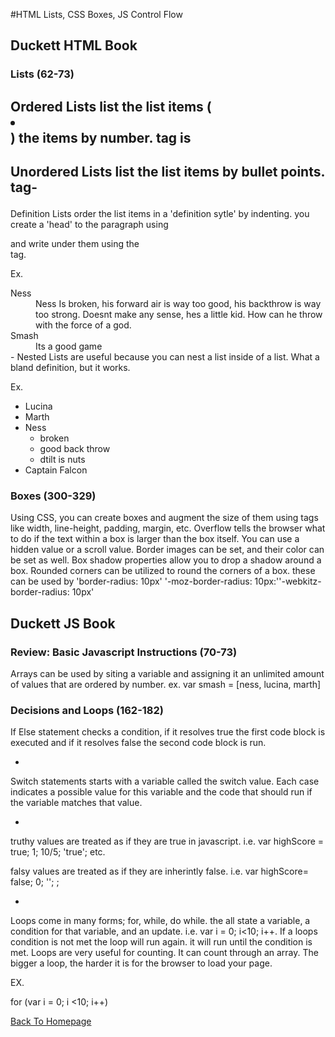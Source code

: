 #HTML Lists, CSS Boxes, JS Control Flow

## Duckett HTML Book

### Lists (62-73)

Ordered Lists list the list items (<li></li>) the items by number. tag is <ol></ol>
-
Unordered Lists list the list items by bullet points. tag- <ul></ul>
-
Definition Lists order the list items in a 'definition sytle' by indenting. you create a 'head' to the paragraph using <dt></dt> and write under them using the <dd></dd> tag. 

Ex.

<d1>
  <dt>Ness</dt>
    <dd>Ness Is broken, his forward air is way too good, his backthrow is way too strong. Doesnt make any sense, hes a little kid. How can he throw with the force of a god.</dd>
  <dt>Smash</dt>
    <dd>Its a good game</dd>
</d1>
-
Nested Lists are useful because you can nest a list inside of a list. What a bland definition, but it works.

Ex.

<ul>
  <li>Lucina</li>
  <li>Marth</li>
  <li>Ness
    <ul>
      <li>broken</li>
      <li>good back throw</li>
      <li>dtilt is nuts</li>
    </ul>
  </li>
  <li>Captain Falcon</li>
</ul>

### Boxes (300-329)
Using CSS, you can create boxes and augment the size of them using tags like width, line-height, padding, margin, etc.
Overflow tells the browser what to do if the text within a box is larger than the box itself. You can use a hidden value or a scroll value.
Border images can be set, and their color can be set as well.
Box shadow properties allow you to drop a shadow around a box. 
Rounded corners can be utilized to round the corners of a box. these can be used by 'border-radius: 10px' '-moz-border-radius: 10px:''-webkitz-border-radius: 10px'

## Duckett JS Book

### Review: Basic Javascript Instructions (70-73)

Arrays can be used by siting a variable and assigning it an unlimited amount of values that are ordered by number. ex. var smash = [ness, lucina, marth]


### Decisions and Loops (162-182)

If Else statement checks a condition, if it resolves true the first code block is executed and if it resolves false the second code block is run.

-

Switch statements starts with a variable called the switch value. Each case indicates a possible value for this variable and the code that should run if the variable matches that value.

-

truthy values are treated as if they are true in javascript. i.e. var highScore = true; 1; 10/5; 'true'; etc.

falsy values are treated as if they are inherintly false. i.e. var highScore= false; 0; ''; ;

-

Loops come in many forms; for, while, do while. the all state a variable, a condition for that variable, and an update. i.e.
var i = 0; i<10; i++. If a loops condition is not met the loop will run again. it will run until the condition is met. Loops are very useful for counting. It can count through an array. The bigger a loop, the harder it is for the browser to load your page. 

EX.

for (var i = 0; i <10; i++)

[Back To Homepage](https://leethomas13.github.io/201-reading-notes/)




